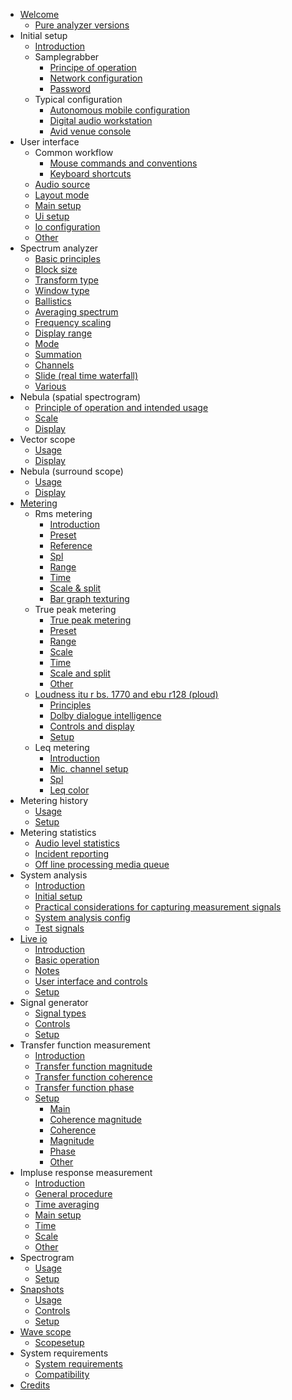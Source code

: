 * [Welcome](documentation/00_Welcome/00_Welcome.md)
    * [Pure analyzer versions](documentation/00_Welcome/01_Pure-analyzer-versions.md)
* Initial setup
    * [Introduction](documentation/01_Initial_Setup/00_Introduction.md)
    * Samplegrabber
        * [Principe of operation](documentation/01_Initial_Setup/01_SampleGrabber/01_Principe_of_operation.md)
        * [Network configuration](documentation/01_Initial_Setup/01_SampleGrabber/02_Network_Configuration.md)
        * [Password](documentation/01_Initial_Setup/01_SampleGrabber/03_Password.md)
    * Typical configuration
        * [Autonomous mobile configuration](documentation/01_Initial_Setup/02_Typical_configuration/01_Autonomous_mobile_configuration.md)
        * [Digital audio workstation](documentation/01_Initial_Setup/02_Typical_configuration/02_Digital_audio_workstation.md)
        * [Avid venue console](documentation/01_Initial_Setup/02_Typical_configuration/03_Avid_venue_console.md)
* User interface
    * Common workflow
        * [Mouse commands and conventions](documentation/02_User_Interface/01_Common_workflow/01_Mouse_commands_and_conventions.md)
        * [Keyboard shortcuts](documentation/02_User_Interface/01_Common_workflow/02_Keyboard_shortcuts.md)
    * [Audio source](documentation/02_User_Interface/02_Audio_source.md)
    * [Layout mode](documentation/02_User_Interface/03_Layout_mode.md)
    * [Main setup](documentation/02_User_Interface/04_Main_setup.md)
    * [Ui setup](documentation/02_User_Interface/05_UI_setup.md)
    * [Io configuration](documentation/02_User_Interface/06_IO_Configuration.md)
    * [Other](documentation/02_User_Interface/07_Other.md)
* Spectrum analyzer
    * [Basic principles](documentation/03_Spectrum_analyzer/01_Basic_principles.md)
    * [Block size](documentation/03_Spectrum_analyzer/02_Block_size.md)
    * [Transform type](documentation/03_Spectrum_analyzer/03_Transform_type.md)
    * [Window type](documentation/03_Spectrum_analyzer/04_Window_type.md)
    * [Ballistics](documentation/03_Spectrum_analyzer/05_Ballistics.md)
    * [Averaging spectrum](documentation/03_Spectrum_analyzer/06_Averaging_Spectrum.md)
    * [Frequency scaling](documentation/03_Spectrum_analyzer/07_Frequency_scaling.md)
    * [Display range](documentation/03_Spectrum_analyzer/08_Display_range.md)
    * [Mode](documentation/03_Spectrum_analyzer/09_Mode.md)
    * [Summation](documentation/03_Spectrum_analyzer/10_Summation.md)
    * [Channels](documentation/03_Spectrum_analyzer/11_Channels.md)
    * [Slide (real time waterfall) ](documentation/03_Spectrum_analyzer/12_Slide_(Real_time_waterfall)_.md)
    * [Various](documentation/03_Spectrum_analyzer/13_Various.md)
* Nebula (spatial spectrogram)
    * [Principle of operation and intended usage](documentation/04_Nebula_(Spatial_Spectrogram)/01_Principle_of_operation_and_intended_usage.md)
    * [Scale](documentation/04_Nebula_(Spatial_Spectrogram)/02_Scale.md)
    * [Display](documentation/04_Nebula_(Spatial_Spectrogram)/03_Display.md)
* Vector scope
    * [Usage](documentation/05_Vector_scope/01_Usage.md)
    * [Display](documentation/05_Vector_scope/02_Display.md)
* Nebula (surround scope)
    * [Usage](documentation/06_Nebula_(Surround_scope)/01_Usage.md)
    * [Display](documentation/06_Nebula_(Surround_scope)/02_Display.md)
* [Metering](documentation/07_Metering/00_Metering.md)
    * Rms metering
        * [Introduction](documentation/07_Metering/01_RMS_Metering/01_Introduction.md)
        * [Preset](documentation/07_Metering/01_RMS_Metering/02_Preset.md)
        * [Reference](documentation/07_Metering/01_RMS_Metering/03_Reference.md)
        * [Spl](documentation/07_Metering/01_RMS_Metering/04_SPL.md)
        * [Range](documentation/07_Metering/01_RMS_Metering/05_Range.md)
        * [Time](documentation/07_Metering/01_RMS_Metering/06_Time.md)
        * [Scale & split](documentation/07_Metering/01_RMS_Metering/07_Scale_&_split.md)
        * [Bar graph texturing](documentation/07_Metering/01_RMS_Metering/08_Bar_Graph_Texturing.md)
    * True peak metering
        * [True peak metering](documentation/07_Metering/02_True_peak_metering/00_True_Peak_metering.md)
        * [Preset](documentation/07_Metering/02_True_peak_metering/01_Preset.md)
        * [Range](documentation/07_Metering/02_True_peak_metering/02_Range.md)
        * [Scale](documentation/07_Metering/02_True_peak_metering/03_Scale.md)
        * [Time](documentation/07_Metering/02_True_peak_metering/04_Time.md)
        * [Scale and split](documentation/07_Metering/02_True_peak_metering/05_Scale_and_split.md)
        * [Other](documentation/07_Metering/02_True_peak_metering/06_Other.md)
    * [Loudness itu r bs. 1770 and ebu r128 (ploud)](documentation/07_Metering/03_Loudness_ITU-R_BS._1770_and_EBU-R128_(PLOUD)/00_Loudness_ITU-R_BS._1770_and_EBU-R128_(PLOUD).md)
        * [Principles](documentation/07_Metering/03_Loudness_ITU-R_BS._1770_and_EBU-R128_(PLOUD)/01_Principles.md)
        * [Dolby dialogue intelligence](documentation/07_Metering/03_Loudness_ITU-R_BS._1770_and_EBU-R128_(PLOUD)/02_Dolby_Dialogue_Intelligence.md)
        * [Controls and display](documentation/07_Metering/03_Loudness_ITU-R_BS._1770_and_EBU-R128_(PLOUD)/03_Controls_and_display.md)
        * [Setup](documentation/07_Metering/03_Loudness_ITU-R_BS._1770_and_EBU-R128_(PLOUD)/04_Setup.md)
    * Leq metering
        * [Introduction](documentation/07_Metering/04_Leq_Metering/01_Introduction.md)
        * [Mic. channel setup](documentation/07_Metering/04_Leq_Metering/02_Mic._Channel_Setup.md)
        * [Spl](documentation/07_Metering/04_Leq_Metering/03_SPL.md)
        * [Leq color](documentation/07_Metering/04_Leq_Metering/04_Leq_Color.md)
* Metering history
    * [Usage](documentation/08_Metering_History/01_Usage.md)
    * [Setup](documentation/08_Metering_History/02_Setup.md)
* Metering statistics
    * [Audio level statistics](documentation/09_Metering_statistics/01_Audio_level_statistics.md)
    * [Incident reporting](documentation/09_Metering_statistics/02_Incident_reporting.md)
    * [Off line processing media queue](documentation/09_Metering_statistics/03_Off-line_processing_media_queue.md)
* System analysis
    * [Introduction](documentation/10_System_analysis/01_Introduction.md)
    * [Initial setup](documentation/10_System_analysis/02_Initial_setup.md)
    * [Practical considerations for capturing measurement signals](documentation/10_System_analysis/03_Practical_considerations_for_capturing_measurement_signals.md)
    * [System analysis config](documentation/10_System_analysis/04_System_analysis_config.md)
    * [Test signals](documentation/10_System_analysis/05_Test_signals.md)
* [Live io](documentation/11_Live_IO/00_Live_IO.md)
    * [Introduction](documentation/11_Live_IO/01_Introduction.md)
    * [Basic operation](documentation/11_Live_IO/02_Basic_operation.md)
    * [Notes](documentation/11_Live_IO/03_Notes.md)
    * [User interface and controls](documentation/11_Live_IO/04_User_interface_and_controls.md)
    * [Setup](documentation/11_Live_IO/05_Setup.md)
* Signal generator
    * [Signal types](documentation/12_Signal_generator/01_Signal_types.md)
    * [Controls](documentation/12_Signal_generator/02_Controls.md)
    * [Setup](documentation/12_Signal_generator/03_Setup.md)
* Transfer function measurement
    * [Introduction](documentation/13_Transfer_function_measurement/01_Introduction.md)
    * [Transfer function magnitude](documentation/13_Transfer_function_measurement/02_Transfer_function_magnitude.md)
    * [Transfer function coherence](documentation/13_Transfer_function_measurement/03_Transfer_function_coherence.md)
    * [Transfer function phase](documentation/13_Transfer_function_measurement/04_Transfer_function_phase.md)
    * [Setup](documentation/13_Transfer_function_measurement/05_Setup/00_Setup.md)
        * [Main](documentation/13_Transfer_function_measurement/05_Setup/01_Main.md)
        * [Coherence magnitude](documentation/13_Transfer_function_measurement/05_Setup/02_Coherence_Magnitude.md)
        * [Coherence](documentation/13_Transfer_function_measurement/05_Setup/03_Coherence.md)
        * [Magnitude](documentation/13_Transfer_function_measurement/05_Setup/04_Magnitude.md)
        * [Phase](documentation/13_Transfer_function_measurement/05_Setup/05_Phase.md)
        * [Other](documentation/13_Transfer_function_measurement/05_Setup/06_Other.md)
* Impluse response measurement
    * [Introduction](documentation/14_Impluse_response_measurement/01_Introduction.md)
    * [General procedure](documentation/14_Impluse_response_measurement/02_General_procedure.md)
    * [Time averaging](documentation/14_Impluse_response_measurement/03_Time_averaging.md)
    * [Main setup](documentation/14_Impluse_response_measurement/04_Main_setup.md)
    * [Time](documentation/14_Impluse_response_measurement/05_Time.md)
    * [Scale](documentation/14_Impluse_response_measurement/06_Scale.md)
    * [Other](documentation/14_Impluse_response_measurement/07_Other.md)
* Spectrogram
    * [Usage](documentation/15_Spectrogram/01_Usage.md)
    * [Setup](documentation/15_Spectrogram/02_Setup.md)
* [Snapshots](documentation/16_Snapshots/00_Snapshots.md)
    * [Usage](documentation/16_Snapshots/01_Usage.md)
    * [Controls](documentation/16_Snapshots/02_Controls.md)
    * [Setup](documentation/16_Snapshots/03_Setup.md)
* [Wave scope](documentation/17_Wave_scope/00_Wave_scope.md)
    * [Scopesetup](documentation/17_Wave_scope/01_ScopeSetup.md)
* System requirements
    * [System requirements](documentation/18_System_Requirements/00_System_requirements.md)
    * [Compatibility](documentation/18_System_Requirements/01_Compatibility.md)
* [Credits](documentation/19_Credits.md)
